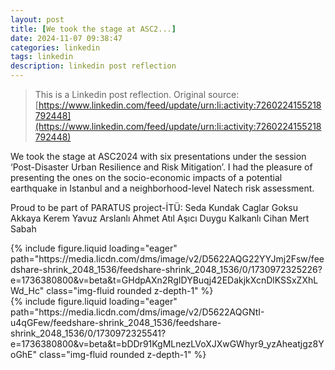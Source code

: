 ```yaml
---
layout: post
title: [We took the stage at ASC2...]
date: 2024-11-07 09:38:47
categories: linkedin
tags: linkedin
description: linkedin post reflection
---
```


> This is a Linkedin post reflection. Original source: [https://www.linkedin.com/feed/update/urn:li:activity:7260224155218792448](https://www.linkedin.com/feed/update/urn:li:activity:7260224155218792448)

We took the stage at ASC2024 with six presentations under the session ‘Post-Disaster Urban Resilience and Risk Mitigation’. I had the pleasure of presenting the ones on the socio-economic impacts of a potential earthquake in Istanbul and a neighborhood-level Natech risk assessment.

Proud to be part of PARATUS project-İTÜ:
Seda Kundak 
Caglar Goksu Akkaya 
Kerem Yavuz Arslanlı 
Ahmet Atıl Aşıcı 
Duygu Kalkanlı 
Cihan Mert Sabah

<div class="row mt-3">
<div class="col-sm mt-3 mt-md-0">{% include figure.liquid loading="eager" path="https://media.licdn.com/dms/image/v2/D5622AQG22YYJmj2Fsw/feedshare-shrink_2048_1536/feedshare-shrink_2048_1536/0/1730972325226?e=1736380800&v=beta&t=GHdpAXn2RgIDYBuqj42EDakjkXcnDlKSSxZXhLWd_Hc" class="img-fluid rounded z-depth-1" %}</div>
<div class="col-sm mt-3 mt-md-0">{% include figure.liquid loading="eager" path="https://media.licdn.com/dms/image/v2/D5622AQGNtI-u4qGFew/feedshare-shrink_2048_1536/feedshare-shrink_2048_1536/0/1730972325541?e=1736380800&v=beta&t=bDDr91KgMLnezLVoXJXwGWhyr9_yzAheatjgz8YoGhE" class="img-fluid rounded z-depth-1" %}</div>

</div>
